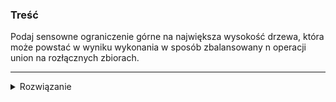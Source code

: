### Treść
Podaj sensowne ograniczenie górne na największa wysokość drzewa, która może powstać w wyniku wykonania w sposób zbalansowany n operacji union na rozłącznych zbiorach.

------
<details><summary>Rozwiązanie</summary>
<p>

